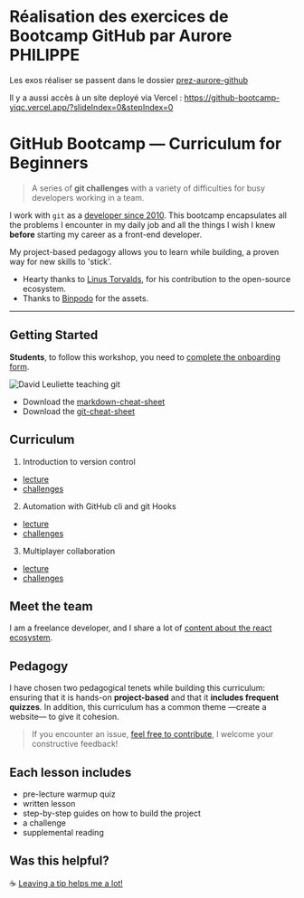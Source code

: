 # Réalisation des exercices de Bootcamp GitHub par Aurore PHILIPPE

Les exos réaliser se passent dans le dossier [prez-aurore-github](https://github.com/bore-prog/github-bootcamp/tree/main/prez-aurore-github)

Il y a aussi accès à un site deployé via Vercel : https://github-bootcamp-yiqc.vercel.app/?slideIndex=0&stepIndex=0

# GitHub Bootcamp — Curriculum for Beginners

> A series of **git challenges** with a variety of difficulties for busy developers working in a team.

I work with `git` as a [developer since 2010](https://github.com/flexbox?tab=overview&from=2010-08-01&to=2010-08-31). This bootcamp encapsulates all the problems I encounter in my daily job and all the things I wish I knew **before** starting my career as a front-end developer.

My project-based pedagogy allows you to learn while building, a proven way for new skills to 'stick'.

- Hearty thanks to [Linus Torvalds](https://github.com/torvalds), for his contribution to the open-source ecosystem.
- Thanks to [Binpodo](https://thenounproject.com/term/certificate/2189430/) for the assets.

---

## Getting Started

**Students**, to follow this workshop, you need to [complete the onboarding form](https://airtable.com/shrLdN7E7kMMiVeFK).

![David Leuliette teaching git](./slides/automation-with-github.jpg)

- Download the [markdown-cheat-sheet](https://guides.github.com/pdfs/markdown-cheatsheet-online.pdf)
- Download the [git-cheat-sheet](https://education.github.com/git-cheat-sheet-education.pdf)

## Curriculum

1. Introduction to version control

- [lecture](https://davidl.fr/courses)
- [challenges](./challenges/101/01.md)

2. Automation with GitHub cli and git Hooks

- [lecture](https://davidl.fr/courses)
- [challenges](./challenges/102/01.md)

3. Multiplayer collaboration

- [lecture](https://davidl.fr/courses)
- [challenges](./challenges/103/01.md)

## Meet the team

I am a freelance developer, and I share a lot of [content about the react ecosystem](https://twitter.com/intent/follow?screen_name=flexbox_).

## Pedagogy

I have chosen two pedagogical tenets while building this curriculum: ensuring that it is hands-on **project-based** and that it **includes frequent quizzes**. In addition, this curriculum has a common theme —create a website— to give it cohesion.

> If you encounter an issue, [feel free to contribute](https://github.com/flexbox/github-bootcamp/issues/new), I welcome your constructive feedback!

## Each lesson includes

- pre-lecture warmup quiz
- written lesson
- step-by-step guides on how to build the project
- a challenge
- supplemental reading

## Was this helpful?

☕️ [Leaving a tip helps me a lot!](https://www.buymeacoffee.com/flexbox)
